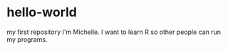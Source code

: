 # hello-world
my first repository
I'm Michelle.  I want to learn R so other people can run my programs.  
